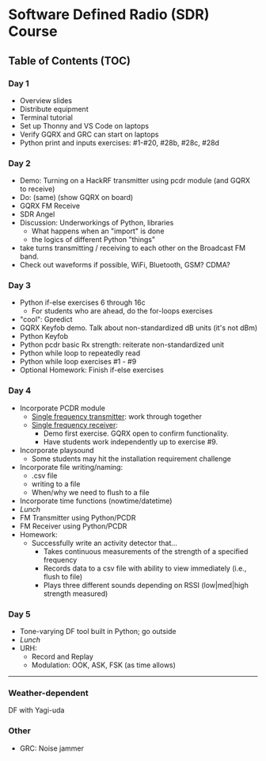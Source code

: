 # Software Defined Radio (SDR) Course

## Table of Contents (TOC)

### Day 1

- Overview slides
- Distribute equipment
- Terminal tutorial
- Set up Thonny and VS Code on laptops
- Verify GQRX and GRC can start on laptops
- Python print and inputs exercises: #1-#20, #28b, #28c, #28d

### Day 2

- Demo: Turning on a HackRF transmitter using pcdr module (and GQRX to receive)
- Do: (same) (show GQRX on board)
- GQRX FM Receive
- SDR Angel
- Discussion: Underworkings of Python, libraries
  - What happens when an "import" is done
  - the logics of different Python "things"
- take turns transmitting / receiving to each other on the Broadcast FM band.
- Check out waveforms if possible, WiFi, Bluetooth, GSM? CDMA?

### Day 3
- Python if-else exercises 6 through 16c
  - For students who are ahead, do the for-loops exercises
- "cool": Gpredict
- GQRX Keyfob demo. Talk about non-standardized dB units (it's not dBm)
- Python Keyfob
- Python pcdr basic Rx strength: reiterate non-standardized unit
- Python while loop to repeatedly read
- Python while loop exercises #1 - #9
- Optional Homework: Finish if-else exercises

### Day 4

- Incorporate PCDR module
  - [Single frequency transmitter](https://github.com/python-can-define-radio/sdr-course/blob/main/classroom_activities/Ch04_Analyzing_Signals_Python/005_pcdr_single_freq_transmit.md): work through together
  - [Single frequency receiver](https://github.com/python-can-define-radio/sdr-course/blob/main/classroom_activities/Ch04_Analyzing_Signals_Python/050_pcdr_simple_receiver.md):
    - Demo first exercise. GQRX open to confirm functionality.
    - Have students work independently up to exercise #9.
- Incorporate playsound
  - Some students may hit the installation requirement challenge
- Incorporate file writing/naming:
  - .csv file
  - writing to a file
  - When/why we need to flush to a file
- Incorporate time functions (nowtime/datetime)
- _Lunch_
- FM Transmitter using Python/PCDR
- FM Receiver using Python/PCDR
- Homework:
  - Successfully write an activity detector that...
    - Takes continuous measurements of the strength of a specified frequency
    - Records data to a csv file with ability to view immediately (i.e., flush to file)
    - Plays three different sounds depending on RSSI (low|med|high strength measured)

### Day 5

- Tone-varying DF tool built in Python; go outside
- _Lunch_
- URH:
  - Record and Replay
  - Modulation: OOK, ASK, FSK (as time allows)
--------

### Weather-dependent

DF with Yagi-uda

### Other

- GRC: Noise jammer
  
<!-- Links below -->

